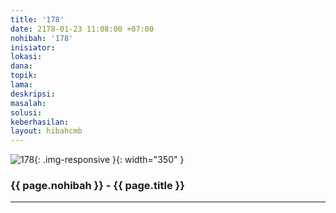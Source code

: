 ```yaml
---
title: '178'
date: 2178-01-23 11:08:00 +07:00
nohibah: '178'
inisiator:
lokasi:
dana:
topik:
lama:
deskripsi:
masalah:
solusi:
keberhasilan:
layout: hibahcmb
---
```


![178](/static/img/hibahcmb/178.png){: .img-responsive }{: width="350" }

### {{ page.nohibah }} - {{ page.title }}

---
